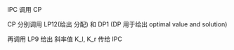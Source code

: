 
IPC 调用  CP

CP 分别调用 LP12(给出 分配) 和 DP1 (DP 用于给出 optimal value and solution)

再调用 LP9 给出 斜率值 K_l, K_r  传给 IPC
